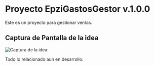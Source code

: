 # Proyecto EpziGastosGestor v.1.0.0

Este es un proyecto para gestionar ventas.

## Captura de Pantalla de la idea

![Captura de la idea ](https://i.imgur.com/BTZLs9Z.png)

Todo lo relacionado aun en desarrollo.
